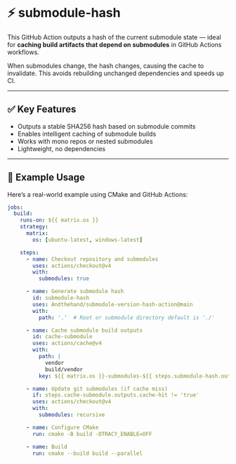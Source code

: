 # ⚡ submodule-hash

This GitHub Action outputs a hash of the current submodule state — ideal for **caching build artifacts that depend on submodules** in GitHub Actions workflows.

When submodules change, the hash changes, causing the cache to invalidate. This avoids rebuilding unchanged dependencies and speeds up CI.

---

## ✅ Key Features

- Outputs a stable SHA256 hash based on submodule commits  
- Enables intelligent caching of submodule builds  
- Works with mono repos or nested submodules  
- Lightweight, no dependencies  

---

## 🚀 Example Usage

Here’s a real-world example using CMake and GitHub Actions:

```yaml
jobs:
  build:
    runs-on: ${{ matrix.os }}
    strategy:
      matrix:
        os: [ubuntu-latest, windows-latest]

    steps:
      - name: Checkout repository and submodules
        uses: actions/checkout@v4
        with:
          submodules: true

      - name: Generate submodule hash
        id: submodule-hash
        uses: Andthehand/submodule-version-hash-action@main
        with:
          path: '.'  # Root or submodule directory default is './'

      - name: Cache submodule build outputs
        id: cache-submodule
        uses: actions/cache@v4
        with:
          path: |
            vendor
            build/vendor
          key: ${{ matrix.os }}-submodules-${{ steps.submodule-hash.outputs.sha256 }}

      - name: Update git submodules (if cache miss)
        if: steps.cache-submodule.outputs.cache-hit != 'true'
        uses: actions/checkout@v4
        with:
          submodules: recursive

      - name: Configure CMake
        run: cmake -B build -DTRACY_ENABLE=OFF

      - name: Build
        run: cmake --build build --parallel
